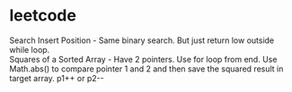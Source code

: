 # leetcode
Search Insert Position - Same binary search. But just return low outside while loop.
<br/>
Squares of a Sorted Array - Have 2 pointers. Use for loop from end. Use Math.abs() to compare pointer 1 and 2 and then save the squared result in target array. p1++ or p2--
